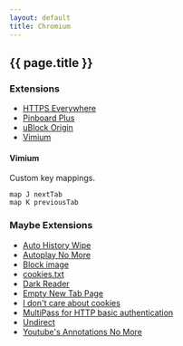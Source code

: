 ```yaml
---
layout: default
title: Chromium
---
```


## {{ page.title }}

### Extensions

- [HTTPS Everywhere](https://chrome.google.com/webstore/detail/gcbommkclmclpchllfjekcdonpmejbdp)
- [Pinboard Plus](https://chrome.google.com/webstore/detail/mphdppdgoagghpmmhodmfajjlloijnbd)
- [uBlock Origin](https://chrome.google.com/webstore/detail/cjpalhdlnbpafiamejdnhcphjbkeiagm)
- [Vimium](https://chrome.google.com/webstore/detail/dbepggeogbaibhgnhhndojpepiihcmeb)

#### Vimium

Custom key mappings.

    map J nextTab
    map K previousTab

### Maybe Extensions

- [Auto History Wipe](https://chrome.google.com/webstore/detail/hdgnienkeomlaeeojaibeicglpoaadnj)
- [Autoplay No More](https://chrome.google.com/webstore/detail/obiogedpmdnfaldjdjmnbpmhjjfnghnj)
- [Block image](https://chrome.google.com/webstore/detail/block-image/pehaalcefcjfccdpbckoablngfkfgfgj)
- [cookies.txt](https://chrome.google.com/webstore/detail/njabckikapfpffapmjgojcnbfjonfjfg)
- [Dark Reader](https://chrome.google.com/webstore/detail/eimadpbcbfnmbkopoojfekhnkhdbieeh)
- [Empty New Tab Page](https://chrome.google.com/webstore/detail/dpjamkmjmigaoobjbekmfgabipmfilij)
- [I don't care about cookies](https://chrome.google.com/webstore/detail/fihnjjcciajhdojfnbdddfaoknhalnja)
- [MultiPass for HTTP basic authentication](https://chrome.google.com/webstore/detail/enhldmjbphoeibbpdhmjkchohnidgnah)
- [Undirect](https://chrome.google.com/webstore/detail/dohbiijnjeiejifbgfdhfknogknkglio)
- [Youtube's Annotations No More](https://chrome.google.com/webstore/detail/fajnlldimiiipghabjgnbdidcnkghkgn)
